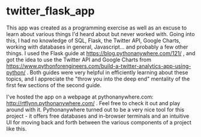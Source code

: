 # twitter_flask_app
This app was created as a programming exercise as well as an excuse to learn about various things I'd heard about but never worked with.  Going into this, I had no knowledge of SQL, Flask, the Twitter API, Google Charts, working with databases in general, Javascript... and probably a few other things.  I used the Flask guide at https://blog.pythonanywhere.com/121/ , and got the idea to use the Twitter API and Google Charts from https://www.pythonforengineers.com/build-a-twitter-analytics-app-using-python/ .  Both guides were very helpful in efficiently learning about these topics, and I appreciate the "throw you into the deep end" mentality of the first few sections of the second guide.  

I've hosted the app on a webpage at pythonanywhere.com:  http://rtflynn.pythonanywhere.com/ .  Feel free to check it out and play around with it.  Pythonanywhere turned out to be a very nice tool for this project - it offers free databases and in-browser terminals and an intuitive UI for moving back and forth between the various components of a project like this.  

